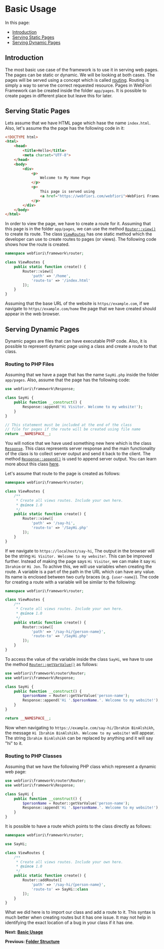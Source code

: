 
# Basic Usage

<meta name="description" content="The most basic use case of the framework is to use it in serving web pages. The pages can be static or dynamic. We will be looking at both cases in this lesson.">

In this page:
* [Introduction](#introduction)
* [Serving Static Pages](#serving-static-pages)
* [Serving Dynamic Pages](#serving-dynamic-pages)

## Introduction

The most basic use case of the framework is to use it in serving web pages. The pages can be static or dynamic. We will be looking at both cases. The pages will be served using a concept which is called [routing](learn/routing). Routing is simply a way to serve the correct requested resource. Pages in WebFiori Framework can be created inside the folder `app/pages`. It is possible to create pages in different place but leave this for later.

## Serving Static Pages

Lets assume that we have HTML page which hase the name `index.html`. Also, let's assume tha the page has the following code in it:

``` html
<!DOCTYPE html>
<html>
    <head>
        <title>Hello</title>
        <meta charset="UTF-8">
    </head>
    <body>
        <div>
            <p>
                Welcome to My Home Page
            </p>
            <p>
                This page is served using 
                <a href="https://webfiori.com/webfiori">WebFiori Framework</a>
            </p>
        </div>
    </body>
</html>
```

In order to view the page, we have to create a route for it. Assuming that this page is in the folder `app/pages`, we can use the method [`Router::view()`](https://webfiori.com/docs/webfiori/framework/router/Router#view) to create its route. The class [`ViewRoutes`](https://webfiori.com/docs/webfiori/framework/router/ViewRoutes) has one static method which the developer can use to create routes to pages (or views). The following code shows how the route is created.

``` php
namespace webfiori\framework\router;

class ViewRoutes {
    public static function create() {
        Router::view([
            'path' => '/home', 
            'route-to' => '/index.html'
        ]);
    }
}
```

Assuming that the base URL of the website is `https//example.com`, if we navigate to `https//example.com/home` the page that we have created should appear in the web browser.

## Serving Dynamic Pages

Dynamic pages are files that can have executable PHP code. Also, it is possible to represent dynamic page using a class and create a route to that class.

### Routing to PHP Files

Assuming that we have a page that has the name `SayHi.php` inside the folder `app/pages`. Also, assume that the page has the following code:

``` php 
use webfiori\framework\Response;

class SayHi {
    public function __construct() {
        Response::append('Hi Visitor. Welcome to my website!');
    }
}

// This statement must be included at the end of the class 
// file for pages if the route will be created using file name
return __NAMESPACE__;
```

You will notice that we have used something new here which is the class [`Response`](https://webfiori.com/docs/webfiori/framework/Response). This class represents server response and the main functionality of the class is to collect server output and send it back to the client. The method [`Response::append()`](https://webfiori.com/docs/webfiori/framework/Response#append) is used to append server output. You can learn more about this class [here](learn/class-response).

Let's assume that route to the page is created as follows:

``` php
namespace webfiori\framework\router;

class ViewRoutes {
    /**
     * Create all views routes. Include your own here.
     * @since 1.0
     */
    public static function create() {
        Router::view([
            'path' => '/say-hi', 
            'route-to' => '/SayHi.php'
        ]);
    }
}
```

If we navigate to `https://localhost/say-hi`, The output in the browser will be the string `Hi Visitor. Welcome to my website!`. This can be improved further. Instead of making the page says `Hi Visitor`, we can make it say `Hi Ibrahim` or `Hi Jon`. To achive this, we will use variables when creating the route. A variable is a part of the path in the URL which can have any value. Its name is enclosed between two curly braces (e.g. `{user-name}`). The code for creating a route with a variable will be similar to the following:

``` php
namespace webfiori\framework\router;

class ViewRoutes {
    /**
     * Create all views routes. Include your own here.
     * @since 1.0
     */
    public static function create() {
        Router::view([
            'path' => '/say-hi/{person-name}', 
            'route-to' => '/SayHi.php'
        ]);
    }
}
```

To access the value of the variable inside the class `SayHi`, we have to use the method [`Router::getVarValue()`](https://webfiori.com/docs/webfiori/framework/router/Router#getVarValue) as follows:

``` php
use webfiori\framework\router\Router;
use webfiori\framework\Response;

class SayHi {
    public function __construct() {
        $personName = Router::getVarValue('person-name');
        Response::append('Hi '.$personName.'. Welcome to my website!');
    }
}

return __NAMESPACE__;
```

Now when navigating to `https://example.com/say-hi/Ibrahim BinAlshikh`, the message `Hi Ibrahim BinAlshikh. Welcome to my website!` will appear. The string `Ibrahim BinAlshikh` can be replaced by anything and it will say "hi" to it.

### Routing to PHP Classes

Assuming that we have the following PHP class which represent a dynamic web page:

``` php
use webfiori\framework\router\Router;
use webfiori\framework\Response;

class SayHi {
    public function __construct() {
        $personName = Router::getVarValue('person-name');
        Response::append('Hi '.$personName.'. Welcome to my website!');
    }
}
```

It is possible to have a route which points to the class directly as follows:

``` php
namespace webfiori\framework\router;

use SayHi;

class ViewRoutes {
    /**
     * Create all views routes. Include your own here.
     * @since 1.0
     */
    public static function create() {
        Router::addRoute([
            'path' => '/say-hi/{person-name}', 
            'route-to' => SayHi::class
        ]);
    }
}
```

What we did here is to import our class and add a route to it. This syntax is much better when creating routes but it has one issue. It may not help in identifying the exact location of a bug in your class if it has one.

**Next: [Basic Usage](learn/routing)**

**Previous: [Folder Structure](learn/folder-structure)**
